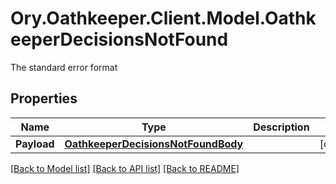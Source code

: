 # Ory.Oathkeeper.Client.Model.OathkeeperDecisionsNotFound
The standard error format

## Properties

Name | Type | Description | Notes
------------ | ------------- | ------------- | -------------
**Payload** | [**OathkeeperDecisionsNotFoundBody**](OathkeeperDecisionsNotFoundBody.md) |  | [optional] 

[[Back to Model list]](../README.md#documentation-for-models) [[Back to API list]](../README.md#documentation-for-api-endpoints) [[Back to README]](../README.md)

